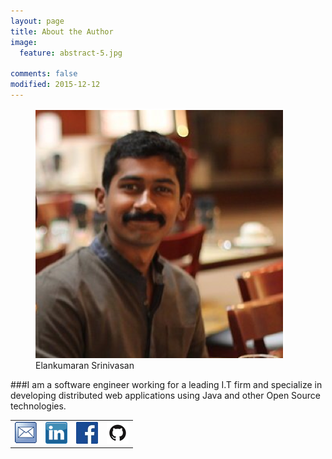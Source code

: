 ```yaml
---
layout: page
title: About the Author
image:
  feature: abstract-5.jpg

comments: false
modified: 2015-12-12
---
```



<figure class="half center">
<img src="/images/photo.png"/>
<figcaption>Elankumaran Srinivasan</figcaption>
</figure>


###I am a software engineer working for a leading I.T firm and specialize in developing distributed web applications using Java and other Open Source technologies.

<div align="center">
<table>
<tr>
<td border="1px"><a href="mailto:elang2@gmail.com"><img src="/images/about/email.png"/></a></td>
<td><a href="https://www.linkedin.com/in/elankumaran-srinivasan-290851a4"><img src="/images/about/linkedin.gif"/></a></td>
<td><a href="https://www.facebook.com/elang.kumaran.7"><img src="/images/about/facebook.jpg"/></a></td>
<td><a href="http://github.com/elang2"><img src="/images/about/git.png"/></a></td>
</tr>
<tr>

</tr>
</table>
</div>
